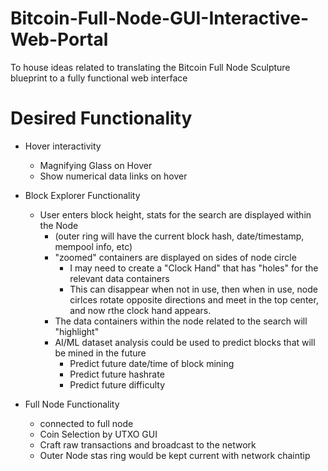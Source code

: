 # Bitcoin-Full-Node-GUI-Interactive-Web-Portal
To house ideas related to translating the Bitcoin Full Node Sculpture blueprint to a fully functional web interface

# Desired Functionality

- Hover interactivity
  - Magnifying Glass on Hover
  - Show numerical data links on hover
  
- Block Explorer Functionality
  - User enters block height, stats for the search are displayed within the Node 
    - (outer ring will have the current block hash, date/timestamp, mempool info, etc)
    - "zoomed" containers are displayed on sides of node circle
      - I may need to create a "Clock Hand" that has "holes" for the relevant data containers
      - This can disappear when not in use, then when in use, node cirlces rotate opposite directions and meet in the top center, and now rthe clock hand appears.
    - The data containers within the node related to the search will "highlight"
    - AI/ML dataset analysis could be used to predict blocks that will be mined in the future
      - Predict future date/time of block mining
      - Predict future hashrate
      - Predict future difficulty
      
- Full Node Functionality
    - connected to full node
    - Coin Selection by UTXO GUI
    - Craft raw transactions and broadcast to the network
    - Outer Node stas ring would be kept current with network chaintip

